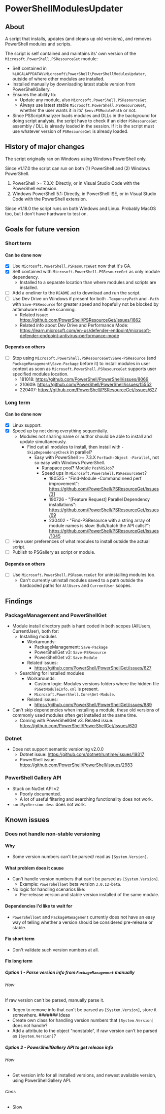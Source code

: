 # PowerShellModulesUpdater

## About

A script that installs, updates (and cleans up old versions), and removes PowerShell modules and scripts.

The script is self contained and maintains its' own version of the `Microsoft.PowerShell.PSResourceGet` module:

* Self contained in `%LOCALAPPDATA%\Microsoft\PowerShell\PowerShellModulesUpdater`, outside of where other modules are installed.
* Installed manually by downloading latest stable version from PowerShellGallery.
* Ensures the ability to:
  * Update any module, also `Microsoft.PowerShell.PSResourceGet`.
  * Always use latest stable `Microsoft.PowerShell.PSResourceGet`, whether the user wants it in its' `$env:PSModulePath` or not.
* Since PSScriptAnalyzer loads modules and DLLs in the background for doing script analysis, the script have to check if an older `PSResourceGet` assembly / DLL is already loaded in the session. If it is the script must use whatever version of `PSResourceGet` is already loaded.

## History of major changes

The script originally ran on Windows using Windows PowerShell only.

Since v1.17.0 the script can run on both (1) PowerShell and (2) Windows PowerShell.

1. PowerShell \>= 7.3.X: Directly, or in Visual Studio Code with the PowerShell extension.
1. Windows PowerShell 5.1: Directly, in PowerShell ISE, or in Visual Studio Code with the PowerShell extension.

Since v1.18.0 the script runs on both Windows and Linux. Probably MacOS too, but I don't have hardware to test on.

## Goals for future version

### Short term

#### Can be done now

* [x] Use `Microsoft.PowerShell.PSResourceGet` now that it's GA.
* [x] Self contained with `Microsoft.PowerShell.PSResourceGet` as only module dependency.
  * Installed to a separate location than where modules and scripts are installed.
* [ ] Add a oneliner to the `README.md` to download and run the script.
* [ ] Use Dev Drive on Windows if present for both `-TemporaryPath` and `-Path` with `Save-PSResource` for greater speed and hopefully not be blocked by antimalware realtime scanning.
  * Related issue: <https://github.com/PowerShell/PSResourceGet/issues/1662>
  * Related info about Dev Drive and Performance Mode: <https://learn.microsoft.com/en-us/defender-endpoint/microsoft-defender-endpoint-antivirus-performance-mode>

#### Depends on others

* [ ] Stop using `Microsoft.PowerShell.PSResourceGet\Save-PSResource` (and `PackageManagement\Save-Package` before it) to install modules in user context as soon as `Microsoft.PowerShell.PSResourceGet` supports user specified modules location.
  * 181018: <https://github.com/PowerShell/PowerShell/issues/8069>
  * 210609: <https://github.com/PowerShell/PowerShell/issues/15552>
  * 220407: <https://github.com/PowerShell/PSResourceGet/issues/627>

### Long term

#### Can be done now

* [x] Linux support.
* [x] Speed up by not doing everything sequentially.
  * Modules not sharing name or author should be able to install and update simultaneously.
    * Find out all modules to install, then install with `-SkipDependencyCheck` in parallel?
      * Easy with PowerShell >= 7.3.X `ForEach-Object -Parallel`, not so easy with Windows PowerShell.
        * Runspace pool? Module `PoshRSJob`?
        * Speed ups in `Microsoft.PowerShell.PSResourceGet`?
          * 180525 - "Find-Module -Command need perf improvement": <https://github.com/PowerShell/PSResourceGet/issues/31>
          * 190726 - "[Feature Request] Parallel Dependency installations": <https://github.com/PowerShell/PSResourceGet/issues/69>
          * 230402 - "Find-PSResource with a string array of module names is slow: Bulk/batch the API calls?": <https://github.com/PowerShell/PSResourceGet/issues/1045>
* [ ] Have user preferences of what modules to install outside the actual script.
* [ ] Publish to PSGallery as script or module.

#### Depends on others

* [ ] Use `Microsoft.PowerShell.PSResourceGet` for uninstalling modules too.
  * Can't currently uninstall modules saved to a path outside the hardcoded paths for `AllUsers` and `CurrentUser` scopes.

## Findings

### PackageManagement and PowerShellGet

* Module install directory path is hard coded in both scopes (AllUsers, CurrentUser), both for:
  * Installing modules
    * Workarounds:
      * PackageManagement: `Save-Package`
      * PowerShellGet v3: `Save-PSResource`
      * PowerShellGet v2: `Save-Module`
    * Related issues:
      * <https://github.com/PowerShell/PowerShellGet/issues/627>
  * Searching for installed modules
    * Workarounds:
      * Custom logic: Modules versions folders where the hidden file `PSGetModuleInfo.xml` is present.
      * `Microsoft.PowerShell.Core\Get-Module`.
    * Related issues:
      * <https://github.com/PowerShell/PowerShellGet/issues/889>
* Can't skip dependencies when installing a module, these old versions of commonly used modules often get installed at the same time.
  * Coming with PowerShellGet v3. Related issue: <https://github.com/PowerShell/PowerShellGet/issues/620>

### Dotnet

* Does not support semantic versioning v2.0.0
  * Dotnet issue: <https://github.com/dotnet/runtime/issues/19317>
  * PowerShell issue: <https://github.com/PowerShell/PowerShell/issues/2983>

### PowerShell Gallery API

* Stuck on NuGet API v2
  * Poorly documented.
  * A lot of useful filtering and searching functionality does not work.
* `sortBy=Version desc` does not work.

## Known issues

### Does not handle non-stable versioning

#### Why

* Some version numbers can't be parsed/ read as `[System.Version]`.

#### What problem does it cause

* Can't handle version numbers that can't be parsed as `[System.Version]`.
  * Example: `PowerShellGet` beta version `3.0.12-beta`.
* No logic for handling scenarios like:
  * Pre-release version and stable version installed of the same module.

#### Dependencies I'd like to wait for

* `PowerShellGet` and `PackageManagement` currently does not have an easy way of telling whether a version should be considered pre-release or stable.

#### Fix short term

* Don't validate such version numbers at all.

#### Fix long term

##### Option 1 - Parse version info from `PackageManagement` manually

###### How

If raw version can't be parsed, manually parse it.

* Regex to remove info that can't be parsed as `[System.Version]`, store it somewhere.
####### Ideas
* Create own class for handling version numbers that `[System.Version]` does not handle?
* Add a attribute to the object "nonstable", if raw version can't be parsed as `[System.Version]`?

##### Option 2 - PowerShellGallery API to get release info

###### How

* Get version info for all installed versions, and newest available version, using PowerShellGallery API.

###### Cons

* Slow
